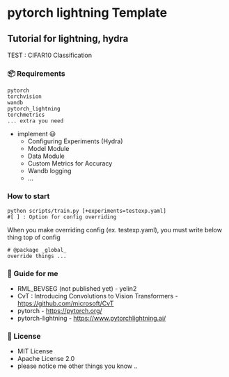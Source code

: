 # pytorch lightning Template 

## Tutorial for lightning, hydra 
TEST : CIFAR10 Classification

### 📦 Requirements 

```
pytorch
torchvision
wandb
pytorch_lightning
torchmetrics
... extra you need
``` 

+ implement 😃
    + Configuring Experiments (Hydra)
    + Model Module 
    + Data Module
    + Custom Metrics for Accuracy
    + Wandb logging
    + ...

### How to start
```
python scripts/train.py [+experiments=testexp.yaml]
#[ ] : Option for config overriding
```
When you make overriding config (ex. testexp.yaml), you must write below thing top of config
```
# @package _global_
override things ...
```



### 🙏 Guide for me
* RML_BEVSEG (not published yet) - yelin2
* CvT : Introducing Convolutions to Vision Transformers - https://github.com/microsoft/CvT
* pytorch - https://pytorch.org/
* pytorch-lightning - https://www.pytorchlightning.ai/

### 👤 License

* MIT License
* Apache License 2.0
* please notice me other things you know ..
